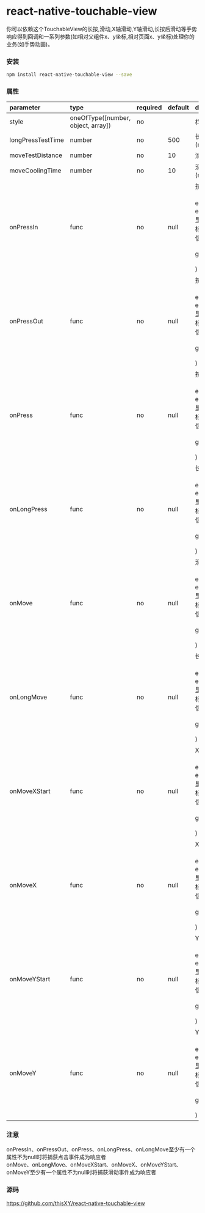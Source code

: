 # react-native-touchable-view
你可以依赖这个TouchableView的长按,滑动,X轴滑动,Y轴滑动,长按后滑动等手势响应得到回调和一系列参数(如相对父组件x、y坐标,相对页面x、y坐标)处理你的业务(如手势动画)。

### 安装

```bash
npm install react-native-touchable-view --save
```

### 属性
| parameter              | type                                 | required | default | description                                                                                                                                                                                                                        
| :--------------------- | :----------------------------------- | :------- | :-------| :-------------------------------------------------------------------------------------------------                                                                 
| style                  | oneOfType([number, object, array])   | no       |         | 样式    
| longPressTestTime      | number                               | no       | 500     | 长按判定时间 (ms)
| moveTestDistance       | number                               | no       | 10      | 滑动判定距离
| moveCoolingTime        | number                               | no       | 10      | 滑动冷却时间 (ms)
| onPressIn              | func                                 | no       | null    | 按下开始 (<br><br>evt: 可以在evt.nativeEvent里获取页面坐标,相对坐标等信息, <br><br>gestureState<br><br>)
| onPressOut             | func                                 | no       | null    | 按下结束 (<br><br>evt: 可以在evt.nativeEvent里获取页面坐标,相对坐标等信息, <br><br>gestureState<br><br>)
| onPress                | func                                 | no       | null    | 按下 (<br><br>evt: 可以在evt.nativeEvent里获取页面坐标,相对坐标等信息, <br><br>gestureState<br><br>)
| onLongPress            | func                                 | no       | null    | 长按 (<br><br>evt: 可以在evt.nativeEvent里获取页面坐标,相对坐标等信息, <br><br>gestureState<br><br>)
| onMove                 | func                                 | no       | null    | 滑动 (<br><br>evt: 可以在evt.nativeEvent里获取页面坐标,相对坐标等信息, <br><br>gestureState<br><br>)
| onLongMove             | func                                 | no       | null    | 长按滑动 (<br><br>evt: 可以在evt.nativeEvent里获取页面坐标,相对坐标等信息, <br><br>gestureState<br><br>)
| onMoveXStart           | func                                 | no       | null    | X轴滑动开始 (<br><br>evt: 可以在evt.nativeEvent里获取页面坐标,相对坐标等信息, <br><br>gestureState<br><br>)
| onMoveX                | func                                 | no       | null    | X轴滑动 (<br><br>evt: 可以在evt.nativeEvent里获取页面坐标,相对坐标等信息, <br><br>gestureState<br><br>)
| onMoveYStart           | func                                 | no       | null    | Y轴滑动开始 (<br><br>evt: 可以在evt.nativeEvent里获取页面坐标,相对坐标等信息, <br><br>gestureState<br><br>)
| onMoveY                | func                                 | no       | null    | Y轴滑动 (<br><br>evt: 可以在evt.nativeEvent里获取页面坐标,相对坐标等信息, <br><br>gestureState<br><br>)

### 注意
onPressIn、onPressOut、onPress、onLongPress、onLongMove至少有一个属性不为null时将捕获点击事件成为响应者
<br>
onMove、onLongMove、onMoveXStart、onMoveX、onMoveYStart、onMoveY至少有一个属性不为null时将捕获滑动事件成为响应者

### 源码

https://github.com/thisXY/react-native-touchable-view
